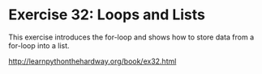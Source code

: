 # Exercise 32: Loops and Lists

This exercise introduces the for-loop and shows how to store data from a for-loop into a list.

http://learnpythonthehardway.org/book/ex32.html

